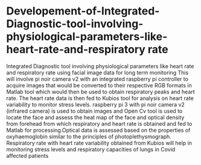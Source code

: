 # Developement-of-Integrated-Diagnostic-tool-involving-physiological-parameters-like-heart-rate-and-respiratory rate 

Integrated Diagnostic tool involving physiological parameters like heart rate and respiratory rate using facial image data for long term monitoring
This will involve pi noir camera v2 with an integrated raspberry pi controller to acquire images that would be converted to their respective RGB formats in Matlab tool which would then be used to obtain respiratory peaks and heart rate. The heart rate data is then fed to Kubios tool for analysis on heart rate variability to monitor stress levels. 
raspberry pi 3 with pi noir camera v2 (infrared camera) is used to obtain images and Open Cv tool is used to locate the face and assess the heat map of the face  and optical density from  forehead from which respiratory and heart rate is obtained and fed to Matlab for processing.Optical data is assessed based on the properties of oxyhaemoglobin similar to the principles of photoplethysmograph.
Respiratory rate with heart rate variability obtained from Kubios will help in monitoring stress levels and respiratory capacities of lungs in Covid affected patients 
